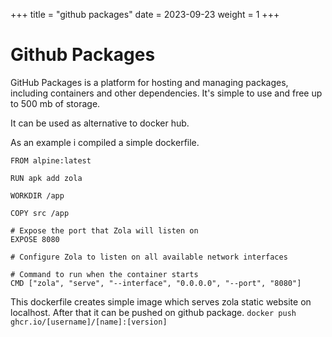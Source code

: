 +++
title = "github packages"
date = 2023-09-23
weight = 1
+++

# Github Packages

GitHub Packages is a platform for hosting and managing packages, including containers and other dependencies. It's simple to use and free up to 500 mb of storage. 

It can be used as alternative to docker hub.

As an example i compiled a simple dockerfile. 
```
FROM alpine:latest

RUN apk add zola

WORKDIR /app

COPY src /app

# Expose the port that Zola will listen on
EXPOSE 8080

# Configure Zola to listen on all available network interfaces

# Command to run when the container starts
CMD ["zola", "serve", "--interface", "0.0.0.0", "--port", "8080"]

```
This dockerfile creates simple image which serves zola static website on localhost. 
After that it can be pushed on github package.
`docker push ghcr.io/[username]/[name]:[version]`